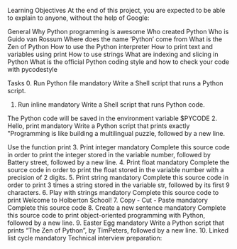 Learning Objectives
At the end of this project, you are expected to be able to explain to anyone, without the help of Google:

General
Why Python programming is awesome
Who created Python
Who is Guido van Rossum
Where does the name ‘Python’ come from
What is the Zen of Python
How to use the Python interpreter
How to print text and variables using print
How to use strings
What are indexing and slicing in Python
What is the official Python coding style and how to check your code with pycodestyle

Tasks
0. Run Python file
mandatory
Write a Shell script that runs a Python script.
1. Run inline
mandatory
Write a Shell script that runs Python code.

The Python code will be saved in the environment variable $PYCODE
2. Hello, print
mandatory
Write a Python script that prints exactly "Programming is like building a multilingual puzzle, followed by a new line.

Use the function print
3. Print integer
mandatory
Complete this source code in order to print the integer stored in the variable number, followed by Battery street, followed by a new line.
4. Print float
mandatory
Complete the source code in order to print the float stored in the variable number with a precision of 2 digits.
5. Print string
mandatory
Complete this source code in order to print 3 times a string stored in the variable str, followed by its first 9 characters.
6. Play with strings
mandatory
Complete this source code to print Welcome to Holberton School!
7. Copy - Cut - Paste
mandatory
Complete this source code
8. Create a new sentence
mandatory
Complete this source code to print object-oriented programming with Python, followed by a new line.
9. Easter Egg
mandatory
Write a Python script that prints “The Zen of Python”, by TimPeters, followed by a new line.
10. Linked list cycle
mandatory
Technical interview preparation:
